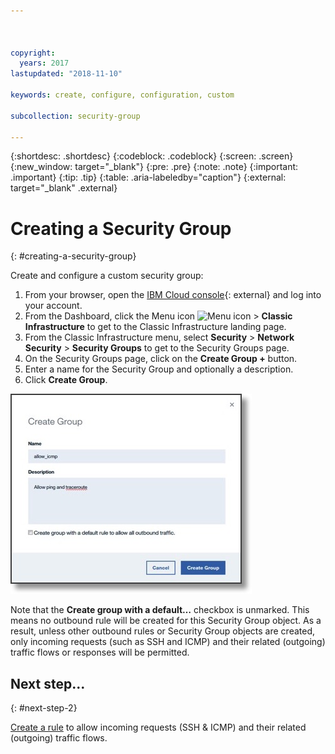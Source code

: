 ```yaml
---



copyright:
  years: 2017
lastupdated: "2018-11-10"

keywords: create, configure, configuration, custom

subcollection: security-group

---
```


{:shortdesc: .shortdesc}
{:codeblock: .codeblock}
{:screen: .screen}
{:new_window: target="_blank"}
{:pre: .pre}
{:note: .note}
{:important: .important}
{:tip: .tip}
{:table: .aria-labeledby="caption"}
{:external: target="_blank" .external}

# Creating a Security Group
{: #creating-a-security-group}

Create and configure a custom security group:

1. From your browser, open the [IBM Cloud console](https://cloud.ibm.com/classic){: external} and log into your account.
2. From the Dashboard, click the Menu icon ![Menu icon](../../icons/icon_hamburger.svg) > **Classic Infrastructure** to get to the Classic Infrastructure landing page.
3. From the Classic Infrastructure menu, select **Security** >  **Network Security** > **Security Groups** to get to the Security Groups page.
4. On the Security Groups page, click on the **Create Group +** button.
5. Enter a name for the Security Group and optionally a description.
6. Click **Create Group**.

![Create a Security Group](./images/create_sg.jpg)

Note that the **Create group with a default…** checkbox is unmarked. This means no outbound rule will be created for this Security Group object. As a result, unless other outbound rules or Security Group objects are created, only incoming requests (such as SSH and ICMP) and their related (outgoing) traffic flows or responses will be permitted.

## Next step...
{: #next-step-2}

[Create a rule](/docs/infrastructure/security-groups?topic=security-groups-creating-a-new-rule) to allow incoming requests (SSH & ICMP) and their related (outgoing) traffic flows.  
